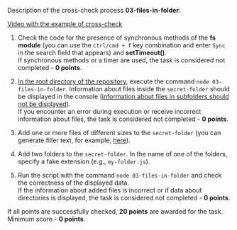 Description of the cross-check process **03-files-in-folder**:

[Video with the example of cross-check](https://www.youtube.com/watch?v=fMJ4zE1DnD8)

1. Check the code for the presence of synchronous methods of the **fs module** (you can use the `ctrl/cmd + f` key combination and enter `Sync` in the search field that appears) and **setTimeout()**.  
If synchronous methods or a timer are used, the task is considered not completed - **0 points**.

2. <u>In the root directory of the repository</u>, execute the command `node 03-files-in-folder`. Information about files inside the `secret-folder` should be displayed in the console (<u>information about files in subfolders should not be displayed</u>).  
If you encounter an error during execution or receive incorrect information about files, the task is considered not completed - **0 points**.

3. Add one or more files of different sizes to the `secret-folder` (you can generate filler text, for example, [here](https://www.lipsum.com/)).

4. Add two folders to the `secret-folder`. In the name of one of the folders, specify a fake extension (e.g., `my-folder.js`).

5. Run the script with the command `node 03-files-in-folder` and check the correctness of the displayed data.  
If the information about added files is incorrect or if data about directories is displayed, the task is considered not completed - **0 points**.

If all points are successfully checked, **20 points** are awarded for the task.  
Minimum score - **0 points**.
